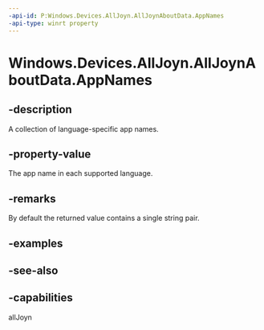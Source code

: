 ```yaml
---
-api-id: P:Windows.Devices.AllJoyn.AllJoynAboutData.AppNames
-api-type: winrt property
---
```


<!-- Property syntax
public Windows.Foundation.Collections.IMap<string, string> AppNames { get; }
-->

# Windows.Devices.AllJoyn.AllJoynAboutData.AppNames

## -description
A collection of language-specific app names.

## -property-value
The app name in each supported language.

## -remarks
By default the returned value contains a single string pair.

## -examples

## -see-also


## -capabilities
allJoyn